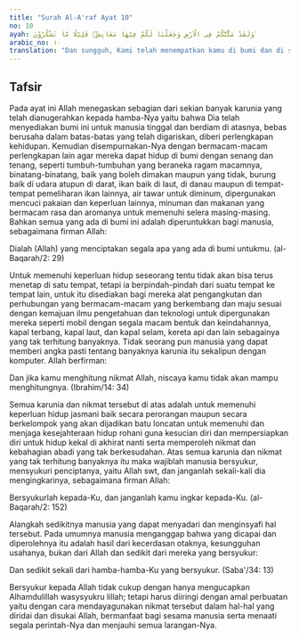 ```yaml
---
title: "Surah Al-A'raf Ayat 10"
no: 10
ayah: وَلَقَدْ مَكَّنّٰكُمْ فِى الْاَرْضِ وَجَعَلْنَا لَكُمْ فِيْهَا مَعَايِشَۗ قَلِيْلًا مَّا تَشْكُرُوْنَ ࣖ 
arabic_no: ١٠
translation: "Dan sungguh, Kami telah menempatkan kamu di bumi dan di sana Kami sediakan (sumber) penghidupan untukmu. (Tetapi) sedikit sekali kamu bersyukur."
---
```


## Tafsir

Pada ayat ini Allah menegaskan sebagian dari sekian banyak karunia yang telah dianugerahkan kepada hamba-Nya yaitu bahwa Dia telah menyediakan bumi ini untuk manusia tinggal dan berdiam di atasnya, bebas berusaha dalam batas-batas yang telah digariskan, diberi perlengkapan kehidupan. Kemudian disempurnakan-Nya dengan bermacam-macam perlengkapan lain agar mereka dapat hidup di bumi dengan senang dan tenang, seperti tumbuh-tumbuhan yang beraneka ragam macamnya, binatang-binatang, baik yang boleh dimakan maupun yang tidak, burung baik di udara atupun di darat, ikan baik di laut, di danau maupun di tempat-tempat pemeliharan ikan lainnya, air tawar untuk diminum, dipergunakan mencuci pakaian dan keperluan lainnya, minuman dan makanan yang bermacam rasa dan aromanya untuk memenuhi selera masing-masing. Bahkan semua yang ada di bumi ini adalah diperuntukkan bagi manusia, sebagaimana firman Allah: 

Dialah (Allah) yang menciptakan segala apa yang ada di bumi untukmu. (al-Baqarah/2: 29)

Untuk memenuhi keperluan hidup seseorang tentu tidak akan bisa terus menetap di satu tempat, tetapi ia berpindah-pindah dari suatu tempat ke tempat lain, untuk itu disediakan bagi mereka alat pengangkutan dan perhubungan yang bermacam-macam yang berkembang dan maju sesuai dengan kemajuan ilmu pengetahuan dan teknologi untuk dipergunakan mereka seperti mobil dengan segala macam bentuk dan keindahannya, kapal terbang, kapal laut, dan kapal selam, kereta api dan lain sebagainya yang tak terhitung banyaknya. Tidak seorang pun manusia yang dapat memberi angka pasti tentang banyaknya karunia itu sekalipun dengan komputer. Allah berfirman: 

Dan jika kamu menghitung nikmat Allah, niscaya kamu tidak akan mampu menghitungnya. (Ibrahim/14: 34)

Semua karunia dan nikmat tersebut di atas adalah untuk memenuhi keperluan hidup jasmani baik secara perorangan maupun secara berkelompok yang akan dijadikan batu loncatan untuk memenuhi dan menjaga kesejahteraan hidup rohani guna kesucian diri dan mempersiapkan diri untuk hidup kekal di akhirat nanti serta memperoleh nikmat dan kebahagian abadi yang tak berkesudahan. Atas semua karunia dan nikmat yang tak terhitung banyaknya itu maka wajiblah manusia bersyukur, mensyukuri penciptanya, yaitu Allah swt, dan janganlah sekali-kali dia mengingkarinya, sebagaimana firman Allah: 

Bersyukurlah kepada-Ku, dan janganlah kamu ingkar kepada-Ku. (al-Baqarah/2: 152)

Alangkah sedikitnya manusia yang dapat menyadari dan menginsyafi hal tersebut. Pada umumnya manusia menganggap bahwa yang dicapai dan diperolehnya itu adalah hasil dari kecerdasan otaknya, kesungguhan usahanya, bukan dari Allah dan sedikit dari mereka yang bersyukur: 

Dan sedikit sekali dari hamba-hamba-Ku yang bersyukur. (Saba'/34: 13)

Bersyukur kepada Allah tidak cukup dengan hanya mengucapkan Alhamdulillah wasysyukru lillah; tetapi harus diiringi dengan amal perbuatan yaitu dengan cara mendayagunakan nikmat tersebut dalam hal-hal yang diridai dan disukai Allah, bermanfaat bagi sesama manusia serta menaati segala perintah-Nya dan menjauhi semua larangan-Nya.